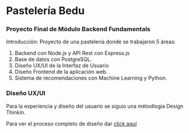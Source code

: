 # Pastelería Bedu
### Proyecto Final de Módulo Backend Fundamentals

Introducción:
Proyecto de una pastelería donde se trabajaron 5 áreas: 
1. Backend con Node.js y API Rest con Express.js
2. Base de datos con PostgreSQL.
3. Diseño UX/UI de la Interfaz de Usuario
4. Diseño Frontend de la aplicación web.
5. Sistema de recomendaciones con Machine Learning y Python.


<section id="desing">
  <h3>Diseño UX/UI</h3>
  Para la experiencia y diseño del usuario se siguio una métodlogia Design Thinkin.
  
  Para ver el proceso completo de diseño dar <a href='./design/' >click aquí</a>
  
 </section>
